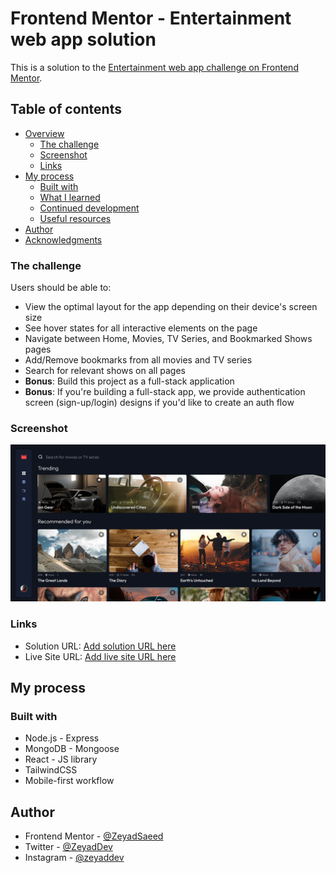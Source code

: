 # Frontend Mentor - Entertainment web app solution

This is a solution to the [Entertainment web app challenge on Frontend Mentor](https://www.frontendmentor.io/challenges/entertainment-web-app-J-UhgAW1X).
## Table of contents

- [Overview](#overview)
  - [The challenge](#the-challenge)
  - [Screenshot](#screenshot)
  - [Links](#links)
- [My process](#my-process)
  - [Built with](#built-with)
  - [What I learned](#what-i-learned)
  - [Continued development](#continued-development)
  - [Useful resources](#useful-resources)
- [Author](#author)
- [Acknowledgments](#acknowledgments)

### The challenge

Users should be able to:

- View the optimal layout for the app depending on their device's screen size
- See hover states for all interactive elements on the page
- Navigate between Home, Movies, TV Series, and Bookmarked Shows pages
- Add/Remove bookmarks from all movies and TV series
- Search for relevant shows on all pages
- **Bonus**: Build this project as a full-stack application
- **Bonus**: If you're building a full-stack app, we provide authentication screen (sign-up/login) designs if you'd like to create an auth flow

### Screenshot

![](./screenshot.png)

### Links

- Solution URL: [Add solution URL here](https://github.com/ZeyadSaeed/entertainment-web-app)
- Live Site URL: [Add live site URL here](https://entertainmentwebapp.herokuapp.com/)


## My process

### Built with

- Node.js - Express
- MongoDB - Mongoose
- React - JS library
- TailwindCSS
- Mobile-first workflow

## Author

- Frontend Mentor - [@ZeyadSaeed](https://www.frontendmentor.io/profile/ZeyadSaeed)
- Twitter - [@ZeyadDev](https://twitter.com/ZeyadDev)
- Instagram - [@zeyaddev](https://www.instagram.com/zeyaddev)
